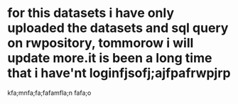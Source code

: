 # for this datasets i have only uploaded the datasets and sql query on rwpository, tommorow i will update more.it is been a long time that i have'nt loginfjsofj;ajfpafrwpjrp
kfa;mnfa;fa;fafamfla;n
fafa;o
